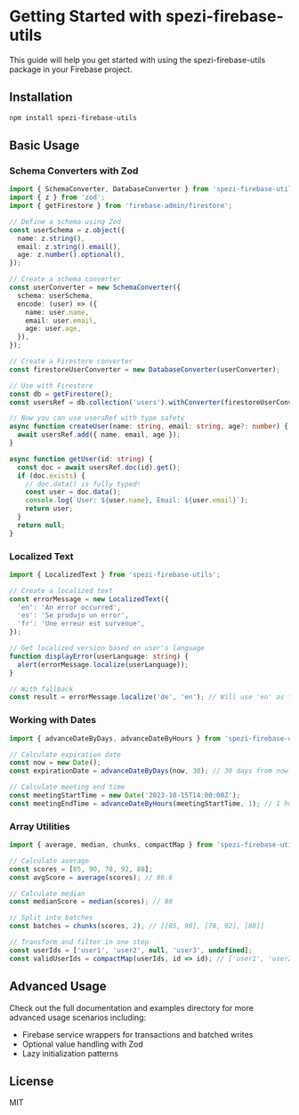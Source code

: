 # Getting Started with spezi-firebase-utils

This guide will help you get started with using the spezi-firebase-utils package in your Firebase project.

## Installation

```bash
npm install spezi-firebase-utils
```

## Basic Usage

### Schema Converters with Zod

```typescript
import { SchemaConverter, DatabaseConverter } from 'spezi-firebase-utils';
import { z } from 'zod';
import { getFirestore } from 'firebase-admin/firestore';

// Define a schema using Zod
const userSchema = z.object({
  name: z.string(),
  email: z.string().email(),
  age: z.number().optional(),
});

// Create a schema converter
const userConverter = new SchemaConverter({
  schema: userSchema,
  encode: (user) => ({
    name: user.name,
    email: user.email,
    age: user.age,
  }),
});

// Create a Firestore converter
const firestoreUserConverter = new DatabaseConverter(userConverter);

// Use with Firestore
const db = getFirestore();
const usersRef = db.collection('users').withConverter(firestoreUserConverter);

// Now you can use usersRef with type safety
async function createUser(name: string, email: string, age?: number) {
  await usersRef.add({ name, email, age });
}

async function getUser(id: string) {
  const doc = await usersRef.doc(id).get();
  if (doc.exists) {
    // doc.data() is fully typed!
    const user = doc.data();
    console.log(`User: ${user.name}, Email: ${user.email}`);
    return user;
  }
  return null;
}
```

### Localized Text

```typescript
import { LocalizedText } from 'spezi-firebase-utils';

// Create a localized text
const errorMessage = new LocalizedText({
  'en': 'An error occurred',
  'es': 'Se produjo un error',
  'fr': 'Une erreur est survenue',
});

// Get localized version based on user's language
function displayError(userLanguage: string) {
  alert(errorMessage.localize(userLanguage));
}

// With fallback
const result = errorMessage.localize('de', 'en'); // Will use 'en' as fallback
```

### Working with Dates

```typescript
import { advanceDateByDays, advanceDateByHours } from 'spezi-firebase-utils';

// Calculate expiration date
const now = new Date();
const expirationDate = advanceDateByDays(now, 30); // 30 days from now

// Calculate meeting end time
const meetingStartTime = new Date('2023-10-15T14:00:00Z');
const meetingEndTime = advanceDateByHours(meetingStartTime, 1); // 1 hour later
```

### Array Utilities

```typescript
import { average, median, chunks, compactMap } from 'spezi-firebase-utils';

// Calculate average
const scores = [85, 90, 78, 92, 88];
const avgScore = average(scores); // 86.6

// Calculate median
const medianScore = median(scores); // 88

// Split into batches
const batches = chunks(scores, 2); // [[85, 90], [78, 92], [88]]

// Transform and filter in one step
const userIds = ['user1', 'user2', null, 'user3', undefined];
const validUserIds = compactMap(userIds, id => id); // ['user1', 'user2', 'user3']
```

## Advanced Usage

Check out the full documentation and examples directory for more advanced usage scenarios including:

- Firebase service wrappers for transactions and batched writes
- Optional value handling with Zod
- Lazy initialization patterns

## License

MIT